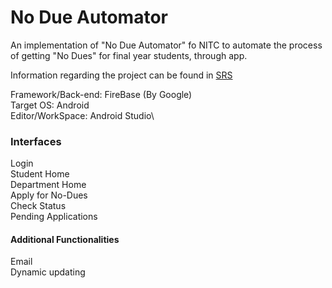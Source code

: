 # No Due Automator

An implementation of "No Due Automator" fo NITC to automate the process of getting "No Dues" for final year students, through app.

Information regarding the project can be found in [SRS](SRS.pdf)

Framework/Back-end: FireBase (By Google)\
Target OS: Android\
Editor/WorkSpace: Android Studio\

### Interfaces
Login\
Student Home\
Department Home\
Apply for No-Dues\
Check Status\
Pending Applications


#### Additional Functionalities
Email\
Dynamic updating

